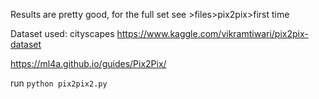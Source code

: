 Results are pretty good,  for the full set see >files>pix2pix>first time 

Dataset used: cityscapes https://www.kaggle.com/vikramtiwari/pix2pix-dataset  

 

https://ml4a.github.io/guides/Pix2Pix/  

run `python pix2pix2.py`